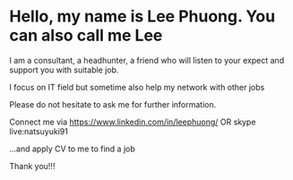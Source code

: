 # Hello, my name is Lee Phuong. You can also call me Lee

I am a consultant, a headhunter, a friend who will listen to your expect and support you with suitable job. 

I focus on IT field but sometime also help my network with other jobs

Please do not hesitate to ask me for further information. 

Connect me via https://www.linkedin.com/in/leephuong/ OR skype live:natsuyuki91

...and apply CV to me to find a job 

Thank you!!!
